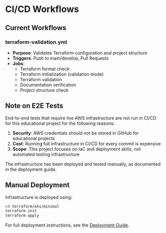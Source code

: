 # CI/CD Workflows

## Current Workflows

### terraform-validation.yml
- **Purpose**: Validates Terraform configuration and project structure
- **Triggers**: Push to main/develop, Pull Requests
- **Jobs**:
  - Terraform format check
  - Terraform initialization (validation mode)
  - Terraform validation
  - Documentation verification
  - Project structure check

## Note on E2E Tests

End-to-end tests that require live AWS infrastructure are not run in CI/CD for this educational project for the following reasons:

1. **Security**: AWS credentials should not be stored in GitHub for educational projects
2. **Cost**: Running full infrastructure in CI/CD for every commit is expensive
3. **Scope**: This project focuses on IaC and deployment skills, not automated testing infrastructure

The infrastructure has been deployed and tested manually, as documented in the deployment guide.

## Manual Deployment

Infrastructure is deployed using:
```bash
cd terraform/eks/minimal
terraform init
terraform apply
```

For full deployment instructions, see the [Deployment Guide](../../docs/DEPLOYMENT_GUIDE.md).
